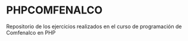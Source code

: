 # PHPCOMFENALCO
Repositorio de los ejercicios realizados en el curso de programación de Comfenalco en PHP
